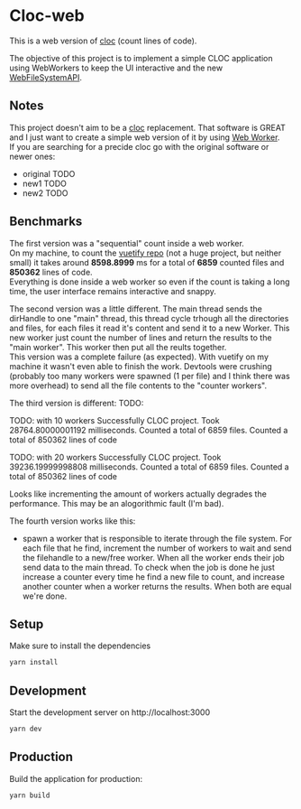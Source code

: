 # Cloc-web

This is a web version of [cloc]() (count lines of code).

The objective of this project is to implement a simple CLOC application using WebWorkers to
keep the UI interactive and the new [WebFileSystemAPI](TODO).

## Notes

This project doesn't aim to be a [cloc]() replacement. That software is GREAT and I just
want to create a simple web version of it by using [Web Worker]().  
If you are searching for a precide cloc go with the original software or newer ones:

- original TODO
- new1 TODO
- new2 TODO

## Benchmarks

The first version was a "sequential" count inside a web worker.  
On my machine, to count the [vuetify repo]() (not a huge project, but neither small)
it takes around **8598.8999** ms for a total of **6859** counted files and **850362** lines of code.  
Everything is done inside a web worker so even if the count is taking a long time, the
user interface remains interactive and snappy.

The second version was a little different. The main thread sends the dirHandle to one "main" thread, this thread
cycle trhough all the directories and files, for each files it read it's content and send it to a new Worker. This
new worker just count the number of lines and return the results to the "main worker". This worker then put all
the reults together.  
This version was a complete failure (as expected). With vuetify on my machine it wasn't even able to finish the work.
Devtools were crushing (probably too many workers were spawned (1 per file) and I think there was more overhead) to
send all the file contents to the "counter workers".

The third version is different: TODO:

TODO: with 10 workers
  Successfully CLOC project. Took 28764.80000001192 milliseconds.
  Counted a total of 6859 files.
  Counted a total of 850362 lines of code

TODO: with 20 workers
  Successfully CLOC project. Took 39236.19999998808 milliseconds.
  Counted a total of 6859 files.
  Counted a total of 850362 lines of code

Looks like incrementing the amount of workers actually degrades the performance. This may be an alogorithmic fault (I'm bad).

The fourth version works like this:
- spawn a worker that is responsible to iterate through the file system. For each file that he find, increment the
number of workers to wait and send the filehandle to a new/free worker.
When all the worker ends their job send data to the main thread. To check when the job is done he just increase a counter
every time he find a new file to count, and increase another counter when a worker returns the results. When both are equal
we're done.

## Setup

Make sure to install the dependencies

```bash
yarn install
```

## Development

Start the development server on http://localhost:3000

```bash
yarn dev
```

## Production

Build the application for production:

```bash
yarn build
```

